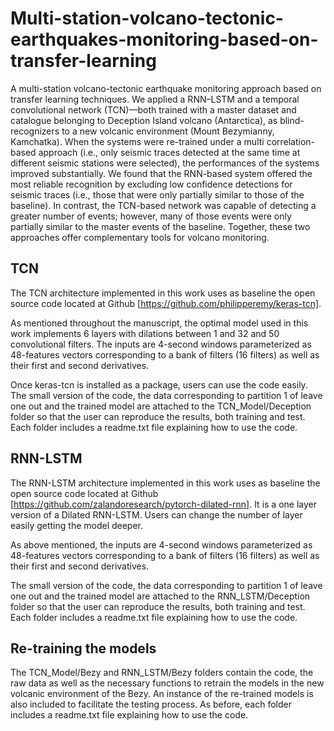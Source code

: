 # Multi-station-volcano-tectonic-earthquakes-monitoring-based-on-transfer-learning
A multi-station volcano-tectonic earthquake monitoring approach based on transfer learning techniques. We applied a RNN–LSTM and a temporal convolutional network (TCN)—both trained with a master dataset and catalogue belonging to Deception Island volcano (Antarctica), as blind-recognizers to a new volcanic environment (Mount Bezymianny, Kamchatka). When the systems were re-trained under a multi correlation-based approach (i.e., only seismic traces detected at the same time at different seismic stations were selected), the performances of the systems improved substantially. We found that the RNN-based system offered the most reliable recognition by excluding low confidence detections for seismic traces (i.e., those that were only partially similar to those of the baseline). In contrast, the TCN-based network was capable of detecting a greater number of events; however, many of those events were only partially similar to the master events of the baseline. Together, these two approaches offer complementary tools for volcano monitoring.

## TCN

The TCN architecture implemented in this work uses as baseline the open source code located at Github [https://github.com/philipperemy/keras-tcn]. 

As mentioned throughout the manuscript, the optimal model used in this work implements 6 layers with dilations between 1 and 32 and 50  convolutional filters. The inputs are 4-second windows parameterized as 48-features vectors corresponding to a bank of filters (16 filters) as well as their first and second derivatives.

Once keras-tcn is installed as a package, users can use the code easily. The small version of the code, the data corresponding to partition 1 of leave one out and the trained model are attached to the TCN_Model/Deception folder so that the user can reproduce the results, both training and test. Each folder includes a readme.txt file explaining how to use the code.


## RNN-LSTM

The RNN-LSTM architecture implemented in this work uses as baseline the open source code located at Github [https://github.com/zalandoresearch/pytorch-dilated-rnn]. It is a one layer version of a Dilated RNN-LSTM. Users can change the number of layer easily getting the model deeper.

As above mentioned, the inputs are 4-second windows parameterized as 48-features vectors corresponding to a bank of filters (16 filters) as well as their first and second derivatives.

The small version of the code, the data corresponding to partition 1 of leave one out and the trained model are attached to the RNN_LSTM/Deception folder so that the user can reproduce the results, both training and test. Each folder includes a readme.txt file explaining how to use the code.

## Re-training the models

The TCN_Model/Bezy and RNN_LSTM/Bezy folders contain the code, the raw data as well as the necessary functions to retrain the models in the new volcanic environment of the Bezy. An instance of the re-trained models is also included to facilitate the testing process. As before, each folder includes a readme.txt file explaining how to use the code.

